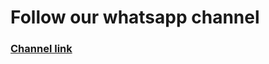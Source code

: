 # Follow our whatsapp channel
### [Channel link](https://whatsapp.com/channel/0029Va9fA47HQbRvFFnNpN3o)
